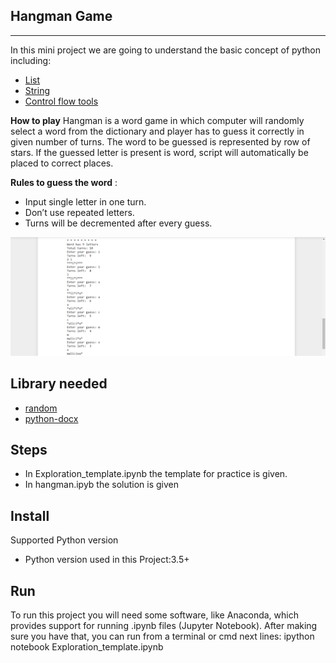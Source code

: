 ## Hangman Game
----------------------------------
In this mini project we are going to understand the basic concept of python including:
 * [List](https://docs.python.org/3/tutorial/datastructures.html)
 * [String](https://docs.python.org/2/library/string.html)
 * [Control flow tools](https://docs.python.org/3/tutorial/controlflow.html)

 **How to play**
    Hangman is a word game in which computer will randomly select a word from the dictionary and player has to guess it correctly in given number of turns. The word to be guessed is represented by row of stars. If the guessed letter is present is word, script will automatically be placed to correct places.

**Rules to guess the word** :

* Input single letter in one turn.
* Don’t use repeated letters.
* Turns will be decremented after every guess.

![alt text](https://github.com/abhisngh/Basic-Python/blob/master/Hangman%20Game/Preview.jpg )

## Library needed
* [random](https://docs.python.org/3/library/random.html)
* [python-docx](https://python-docx.readthedocs.io/en/latest/)

## Steps
 * In Exploration_template.ipynb the template for practice is given.
 * In hangman.ipyb the solution is given

## Install
Supported Python version
 - Python version used in this Project:3.5+
## Run
To run this project you will need some software, like Anaconda, which provides
support for running .ipynb files (Jupyter Notebook).
After making sure you have that, you can run from a terminal or cmd next lines:
ipython notebook Exploration_template.ipynb
